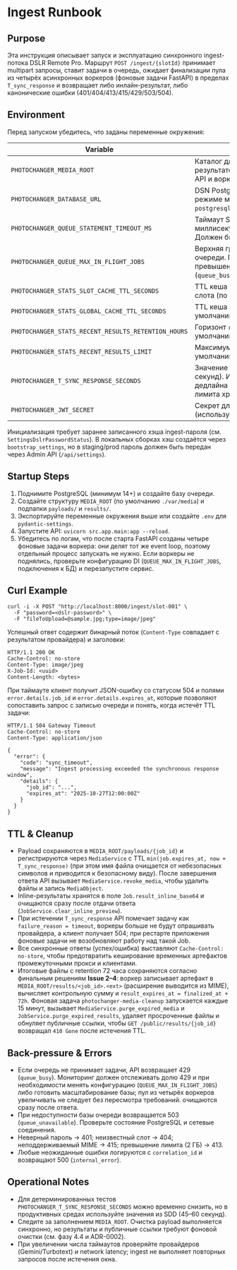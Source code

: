 # Ingest Runbook

## Purpose
Эта инструкция описывает запуск и эксплуатацию синхронного ingest-потока DSLR Remote Pro.
Маршрут `POST /ingest/{slotId}` принимает multipart запросы, ставит задачи в очередь,
ожидает финализации пула из четырёх асинхронных воркеров (фоновые задачи FastAPI) в пределах `T_sync_response` и возвращает либо инлайн-результат,
либо канонические ошибки (401/404/413/415/429/503/504).

## Environment
Перед запуском убедитесь, что заданы переменные окружения:

| Variable | Description |
| --- | --- |
| `PHOTOCHANGER_MEDIA_ROOT` | Каталог для временных payload и результатов. Должен быть доступен для API и воркеров. |
| `PHOTOCHANGER_DATABASE_URL` | DSN PostgreSQL-очереди. В локальном режиме можно использовать `postgresql://localhost:5432/photochanger`. |
| `PHOTOCHANGER_QUEUE_STATEMENT_TIMEOUT_MS` | Таймаут SQL-запросов очереди в миллисекундах (по умолчанию 5000). Должен быть меньше `T_sync_response`. |
| `PHOTOCHANGER_QUEUE_MAX_IN_FLIGHT_JOBS` | Верхняя граница активных задач очереди. По умолчанию 12, после превышения ingest возвращает 429 (`queue_busy`). |
| `PHOTOCHANGER_STATS_SLOT_CACHE_TTL_SECONDS` | TTL кеша статистики для конкретного слота (по умолчанию 300 с). |
| `PHOTOCHANGER_STATS_GLOBAL_CACHE_TTL_SECONDS` | TTL кеша глобальной статистики (по умолчанию 60 с). |
| `PHOTOCHANGER_STATS_RECENT_RESULTS_RETENTION_HOURS` | Горизонт `recent_results` в часах (по умолчанию 72). |
| `PHOTOCHANGER_STATS_RECENT_RESULTS_LIMIT` | Максимум записей `recent_results` (по умолчанию 10). |
| `PHOTOCHANGER_T_SYNC_RESPONSE_SECONDS` | Значение `T_sync_response` (45–60 секунд). Используется для расчёта дедлайна job, TTL inline-результатов и лимита хранения payload. |
| `PHOTOCHANGER_JWT_SECRET` | Секрет для административных JWT (используется для остальных API). |

Инициализация требует заранее записанного хэша ingest-пароля (см. `SettingsDslrPasswordStatus`). В
локальных сборках хэш создаётся через `bootstrap_settings`, но в staging/prod пароль должен быть
передан через Admin API (`/api/settings`).

## Startup Steps
1. Поднимите PostgreSQL (минимум 14+) и создайте базу очереди.
2. Создайте структуру `MEDIA_ROOT` (по умолчанию `./var/media`) и подпапки `payloads/` и `results/`.
3. Экспортируйте переменные окружения выше или создайте `.env` для `pydantic-settings`.
4. Запустите API: `uvicorn src.app.main:app --reload`.
5. Убедитесь по логам, что после старта FastAPI созданы четыре фоновые задачи воркера: они делят тот же event loop, поэтому отдельный процесс запускать не нужно. Если воркеры не поднялись, проверьте конфигурацию DI (`QUEUE_MAX_IN_FLIGHT_JOBS`, подключения к БД) и перезапустите сервис.

## Curl Example
```
curl -i -X POST "http://localhost:8000/ingest/slot-001" \
  -F "password=<dslr-password>" \
  -F "fileToUpload=@sample.jpg;type=image/jpeg"
```
Успешный ответ содержит бинарный поток (`Content-Type` совпадает с результатом провайдера) и
заголовки:

```
HTTP/1.1 200 OK
Cache-Control: no-store
Content-Type: image/jpeg
X-Job-Id: <uuid>
Content-Length: <bytes>
```

При таймауте клиент получит JSON-ошибку со статусом 504 и полями `error.details.job_id` и
`error.details.expires_at`, которые позволяют сопоставить запрос с записью очереди и понять,
когда истечёт TTL задачи:

```
HTTP/1.1 504 Gateway Timeout
Cache-Control: no-store
Content-Type: application/json

{
  "error": {
    "code": "sync_timeout",
    "message": "Ingest processing exceeded the synchronous response window",
    "details": {
      "job_id": "...",
      "expires_at": "2025-10-27T12:00:00Z"
    }
  }
}
```

## TTL & Cleanup
- Payload сохраняются в `MEDIA_ROOT/payloads/{job_id}` и регистрируются через `MediaService` с TTL
  `min(job.expires_at, now + T_sync_response)` (при этом имя файла очищается от небезопасных символов
  и приводится к безопасному виду). После завершения ответа API вызывает
  `MediaService.revoke_media`, чтобы удалить файлы и запись `MediaObject`.
- Inline-результаты хранятся в поле `Job.result_inline_base64` и очищаются сразу после отдачи
  ответа (`JobService.clear_inline_preview`).
- При истечении `T_sync_response` API помечает задачу как `failure_reason = timeout`, воркеры больше
  не будут опрашивать провайдера, а клиент получает 504; при рестарте приложения фоновые задачи не возобновляют работу над такой Job.
- Все синхронные ответы (успех/ошибка) выставляют `Cache-Control: no-store`, чтобы предотвратить
  кеширование временных артефактов промежуточными прокси и клиентами.
- Итоговые файлы с retention 72 часа сохраняются согласно финальным решениям **Issue 2–4**: воркер записывает артефакт в `MEDIA_ROOT/results/<job_id>.<ext>` (расширение выводится из MIME), вычисляет контрольную сумму и `result_expires_at = finalized_at + 72h`. Фоновая задача `photochanger-media-cleanup` запускается каждые 15 минут, вызывает `MediaService.purge_expired_media` и `JobService.purge_expired_results`, удаляет просроченные файлы и обнуляет публичные ссылки, чтобы `GET /public/results/{job_id}` возвращал `410 Gone` после истечения TTL.

## Back-pressure & Errors
- Если очередь не принимает задачи, API возвращает 429 (`queue_busy`). Мониторинг должен
  отслеживать долю 429 и при необходимости менять конфигурацию (`QUEUE_MAX_IN_FLIGHT_JOBS`) либо готовить масштабирование базы; пул из четырёх воркеров увеличивать не следует без пересмотра требований.
  очищаются сразу после ответа.
- При недоступности базы очереди возвращается 503 (`queue_unavailable`). Проверьте состояние
  PostgreSQL и сетевые соединения.
- Неверный пароль → 401; неизвестный слот → 404; неподдерживаемый MIME → 415;
  превышение лимита (2 ГБ) → 413.
- Любые неожиданные ошибки логируются с `correlation_id` и возвращают 500 (`internal_error`).

## Operational Notes
- Для детерминированных тестов `PHOTOCHANGER_T_SYNC_RESPONSE_SECONDS` можно временно снизить,
  но в продуктивных средах используйте значения из SDD (45–60 секунд).
- Следите за заполнением `MEDIA_ROOT`. Очистка payload выполняется синхронно, но результаты и
  публичные ссылки требуют фоновой очистки (см. фазу 4.4 и ADR-0002).
- При увеличении числа таймаутов проверяйте провайдеров (Gemini/Turbotext) и network latency;
  ingest не выполняет повторных запросов после истечения окна.
